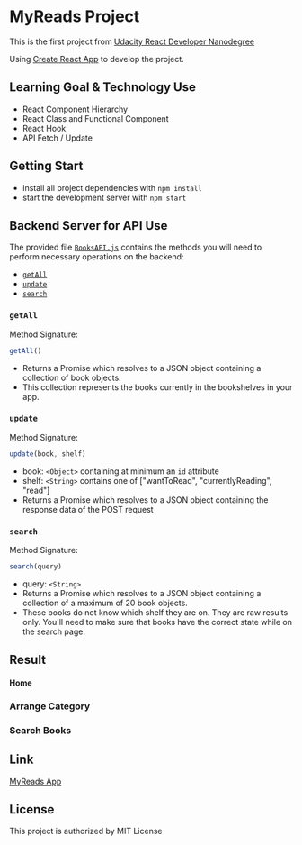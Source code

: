 # MyReads Project

This is the first project from [Udacity React Developer Nanodegree](https://www.udacity.com/course/react-nanodegree--nd019)

Using [Create React App](https://github.com/facebookincubator/create-react-app) to develop the project.

## Learning Goal & Technology Use

* React Component Hierarchy
* React Class and Functional Component
* React Hook
* API Fetch / Update

## Getting Start

* install all project dependencies with `npm install`
* start the development server with `npm start`

## Backend Server for API Use

 The provided file [`BooksAPI.js`](src/BooksAPI.js) contains the methods you will need to perform necessary operations on the backend:

* [`getAll`](#getall)
* [`update`](#update)
* [`search`](#search)

### `getAll`

Method Signature:

```js
getAll()
```

* Returns a Promise which resolves to a JSON object containing a collection of book objects.
* This collection represents the books currently in the bookshelves in your app.

### `update`

Method Signature:

```js
update(book, shelf)
```

* book: `<Object>` containing at minimum an `id` attribute
* shelf: `<String>` contains one of ["wantToRead", "currentlyReading", "read"]  
* Returns a Promise which resolves to a JSON object containing the response data of the POST request

### `search`

Method Signature:

```js
search(query)
```

* query: `<String>`
* Returns a Promise which resolves to a JSON object containing a collection of a maximum of 20 book objects.
* These books do not know which shelf they are on. They are raw results only. You'll need to make sure that books have the correct state while on the search page.

## Result

#### Home

### Arrange Category

### Search Books


## Link
[MyReads App](https://vercel.com/cooloojayoo/myread/rfeeenpdf)

## License

This project is authorized by MIT License